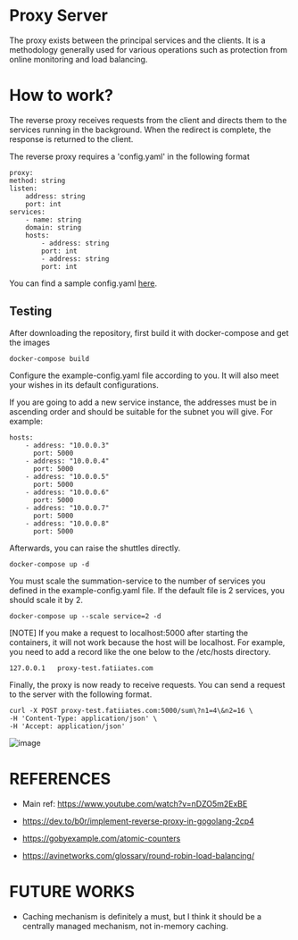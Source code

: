 # Proxy Server
The proxy exists between the principal services and the clients. It is a methodology generally used for various operations such as protection from online monitoring and load balancing.

# How to work?

The reverse proxy receives requests from the client and directs them to the services running in the background. When the redirect is complete, the response is returned to the client.

The reverse proxy requires a 'config.yaml' in the following format

    proxy:
    method: string
    listen:
        address: string 
        port: int
    services:
        - name: string
        domain: string
        hosts:
            - address: string
            port: int
            - address: string
            port: int

You can find a sample config.yaml [here](proxy/example-config.yaml).

## Testing

After downloading the repository, first build it with docker-compose and get the images

    docker-compose build

Configure the example-config.yaml file according to you. It will also meet your wishes in its default configurations.

If you are going to add a new service instance, the addresses must be in ascending order and should be suitable for the subnet you will give. For example:

    hosts:
        - address: "10.0.0.3"
          port: 5000
        - address: "10.0.0.4"
          port: 5000
        - address: "10.0.0.5"
          port: 5000
        - address: "10.0.0.6"
          port: 5000
        - address: "10.0.0.7"
          port: 5000
        - address: "10.0.0.8"
          port: 5000

Afterwards, you can raise the shuttles directly.

    docker-compose up -d

You must scale the summation-service to the number of services you defined in the example-config.yaml file. If the default file is 2 services, you should scale it by 2.

    docker-compose up --scale service=2 -d

[NOTE] If you make a request to localhost:5000 after starting the containers, it will not work because the host will be localhost. For example, you need to add a record like the one below to the /etc/hosts directory.

    127.0.0.1	proxy-test.fatiiates.com

Finally, the proxy is now ready to receive requests. You can send a request to the server with the following format.

    curl -X POST proxy-test.fatiiates.com:5000/sum\?n1=4\&n2=16 \
    -H 'Content-Type: application/json' \
    -H 'Accept: application/json'

![image](https://user-images.githubusercontent.com/51250249/164884714-7b44642c-c735-4a45-87ec-a32b5c855c94.png)

# REFERENCES

- Main ref: https://www.youtube.com/watch?v=nDZO5m2ExBE 

- https://dev.to/b0r/implement-reverse-proxy-in-gogolang-2cp4

- https://gobyexample.com/atomic-counters  

- https://avinetworks.com/glossary/round-robin-load-balancing/

# FUTURE WORKS

- Caching mechanism is definitely a must, but I think it should be a centrally managed mechanism, not in-memory caching.